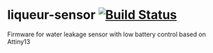 # liqueur-sensor [![Build Status](https://travis-ci.org/incu6us/liqueur-sensor.svg?branch=master)](https://travis-ci.org/incu6us/liqueur-sensor)

Firmware for water leakage sensor with low battery control based on Attiny13
